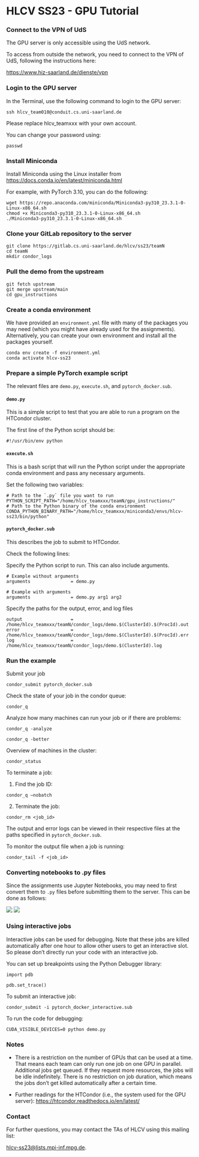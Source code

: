 # HLCV SS23 - GPU Tutorial 
  

### Connect to the VPN of UdS 

The GPU server is only accessible using the UdS network. 

To access from outside the network, you need to connect to the VPN of UdS, following the instructions here: 

https://www.hiz-saarland.de/dienste/vpn 

### Login to the GPU server 

In the Terminal, use the following command to login to the GPU server: 

```
ssh hlcv_team010@conduit.cs.uni-saarland.de 
```

Please replace hlcv_teamxxx with your own account. 

You can change your password using: 

```
passwd 
```

### Install Miniconda

Install Miniconda using the Linux installer from https://docs.conda.io/en/latest/miniconda.html

For example, with PyTorch 3.10, you can do the following:

```
wget https://repo.anaconda.com/miniconda/Miniconda3-py310_23.3.1-0-Linux-x86_64.sh
chmod +x Miniconda3-py310_23.3.1-0-Linux-x86_64.sh
./Miniconda3-py310_23.3.1-0-Linux-x86_64.sh
```

### Clone your GitLab repository to the server

```
git clone https://gitlab.cs.uni-saarland.de/hlcv/ss23/teamN
cd teamN
mkdir condor_logs
```

### Pull the demo from the upstream

```
git fetch upstream
git merge upstream/main
cd gpu_instructions
```

### Create a conda environment

We have provided an `environment.yml` file with many of the packages you may need (which you might have already used for the assignments). Alternatively, you can create your own environment and install all the packages yourself.

```
conda env create -f environment.yml
conda activate hlcv-ss23
```

### Prepare a simple PyTorch example script

The relevant files are `demo.py`, `execute.sh`, and `pytorch_docker.sub`.

#### `demo.py`

This is a simple script to test that you are able to run a program on the HTCondor cluster.

The first line of the Python script should be:

```
#!/usr/bin/env python
```


#### `execute.sh`

This is a bash script that will run the Python script under the appropriate conda environment and pass any necessary arguments.

Set the following two variables:

```
# Path to the `.py` file you want to run
PYTHON_SCRIPT_PATH="/home/hlcv_teamxxx/teamN/gpu_instructions/"
# Path to the Python binary of the conda environment
CONDA_PYTHON_BINARY_PATH="/home/hlcv_teamxxx/miniconda3/envs/hlcv-ss23/bin/python"
```


#### `pytorch_docker.sub`

This describes the job to submit to HTCondor.


Check the following lines:

Specify the Python script to run. This can also include arguments.
```
# Example without arguments
arguments               = demo.py

# Example with arguments
arguments               = demo.py arg1 arg2
```

Specify the paths for the output, error, and log files 
```
output                  = /home/hlcv_teamxxx/teamN/condor_logs/demo.$(ClusterId).$(ProcId).out
error                   = /home/hlcv_teamxxx/teamN/condor_logs/demo.$(ClusterId).$(ProcId).err
log                     = /home/hlcv_teamxxx/teamN/condor_logs/demo.$(ClusterId).log
```

### Run the example


Submit your job 

```
condor_submit pytorch_docker.sub 
```


Check the state of your job in the condor queue: 

```
condor_q 
```


Analyze how many machines can run your job or if there are problems: 


```
condor_q -analyze 
```
```
condor_q -better 
```

Overview of machines in the cluster: 

```
condor_status 
```

To terminate a job: 

  1. Find the job ID: 

```
condor_q –nobatch 
```

  2.  Terminate the job: 
    
```
condor_rm <job_id> 
```

The output and error logs can be viewed in their respective files at the paths specified in `pytorch_docker.sub`.

To monitor the output file when a job is running:

```
condor_tail -f <job_id>
```

### Converting notebooks to .py files 

Since the assignments use Jupyter Notebooks, you may need to first convert them to `.py` files before submitting them to the server. This can be done as follows:

![](media/ipynb2py_1.png) ![](media/ipynb2py_2.png)


### Using interactive jobs

Interactive jobs can be used for debugging. Note that these jobs are killed automatically after one hour to allow other users to get an interactive slot. So please don’t directly run your code with an interactive job. 


You can set up breakpoints using the Python Debugger library: 

```
import pdb 

pdb.set_trace() 
```

To submit an interactive job: 

```
condor_submit -i pytorch_docker_interactive.sub 
```

To run the code for debugging: 

```
CUDA_VISIBLE_DEVICES=0 python demo.py 
```


### Notes 

  -  There is a restriction on the number of GPUs that can be used at a time. That means each team can only run one job on one GPU in parallel. Additional jobs get queued. If they request more resources, the jobs will be idle indefinitely. There is no restriction on job duration, which means the jobs don’t get killed automatically after a certain time. 

  -  Further readings for the HTCondor (i.e., the system used for the GPU server): https://htcondor.readthedocs.io/en/latest/ 

### Contact 

For further questions, you may contact the TAs of HLCV using this mailing list: 

hlcv-ss23@lists.mpi-inf.mpg.de. 

 

 
